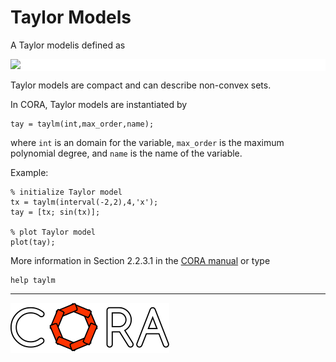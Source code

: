 # Taylor Models

A Taylor modelis defined as

<p style="background-color: white;">
<img src="https://latex.codecogs.com/svg.image?%5Cmathcal%7BT%7D(x):=%5C%7Bp(x)&plus;y%5C,%7C%5C,y%5Cin%5Cmathcal%7BI%7D%5C%7D." />
</p>

<!--
for editor.codecogs.com: 
\mathcal{T}(x) := \{ p(x) + y \, | \, y \in \mathcal{I}   \} .
-->

Taylor models are compact and can describe non-convex sets.

In CORA, Taylor models are instantiated by

    tay = taylm(int,max_order,name);

where ``int`` is an domain for the variable, ``max_order`` is the maximum polynomial degree, and ``name`` is the name of the variable.

Example:

    % initialize Taylor model
    tx = taylm(interval(-2,2),4,'x');
    tay = [tx; sin(tx)];
     
    % plot Taylor model
    plot(tay);

More information in Section 2.2.3.1 in the <a target='_blank' href="https://cora.in.tum.de/manual">CORA manual</a> or type

    help taylm

<hr style="height: 1px;">

<img src="../../app/images/coraLogo_readme.svg"/>